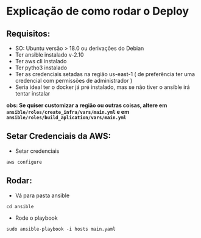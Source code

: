 # Explicação de como rodar o Deploy

## Requisitos:

- SO: Ubuntu versão > 18.0 ou derivações do Debian
- Ter ansible instalado v-2.10
- Ter aws cli instalado
- Ter pytho3 instalado
- Ter as credenciais setadas na região us-east-1 ( de preferência ter uma credencial com permissões de administrador )
- Seria ideal ter o docker já pré instalado, mas se não tiver o ansible irá tentar instalar

**obs: Se quiser customizar a região ou outras coisas, altere em `ansible/roles/create_infra/vars/main.yml` e em `ansible/roles/build_aplication/vars/main.yml`**
## Setar Credenciais da AWS:

- Setar credenciais

```shell
aws configure
```

## Rodar:

- Vá para pasta ansible

```shell
cd ansible
```

- Rode o playbook

```shell
sudo ansible-playbook -i hosts main.yaml
```
